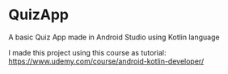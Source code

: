 # QuizApp
A basic Quiz App made in Android Studio using Kotlin language

I made this project using this course as tutorial:
https://www.udemy.com/course/android-kotlin-developer/


